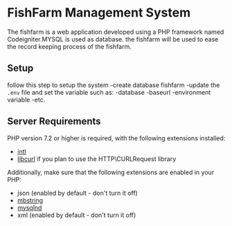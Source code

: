 # FishFarm Management System

The fishfarm is a web application developed using a PHP framework
named Codeigniter.MYSQL is used as database.
 the fishfarm will be used to ease the record
keeping process of the fishfarm.

## Setup

follow this step to setup the system
-create database fishfarm
-update the `.env` file and set the variable such as:
    -database
    -baseurl
    -environment variable
    -etc.

## Server Requirements

PHP version 7.2 or higher is required, with the following extensions installed:

- [intl](http://php.net/manual/en/intl.requirements.php)
- [libcurl](http://php.net/manual/en/curl.requirements.php) if you plan to use the HTTP\CURLRequest library

Additionally, make sure that the following extensions are enabled in your PHP:

- json (enabled by default - don't turn it off)
- [mbstring](http://php.net/manual/en/mbstring.installation.php)
- [mysqlnd](http://php.net/manual/en/mysqlnd.install.php)
- xml (enabled by default - don't turn it off)